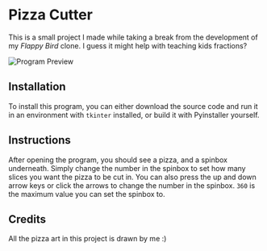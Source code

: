 # Pizza Cutter

This is a small project I made while taking a break from the development of my _Flappy Bird_ clone. I guess it might help with teaching kids fractions?

![Program Preview](https://user-images.githubusercontent.com/96622265/198341277-259408cb-762b-4da6-b12e-d0132ebdd3f5.gif)

## Installation

To install this program, you can either download the source code and run it in an environment with `tkinter` installed, or build it with Pyinstaller yourself.

## Instructions

After opening the program, you should see a pizza, and a spinbox underneath. Simply change the number in the spinbox to set how many slices you want the pizza to be cut in. You can also press the up and down arrow keys or click the arrows to change the number in the spinbox. `360` is the maximum value you can set the spinbox to.

## Credits

All the pizza art in this project is drawn by me :)
